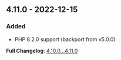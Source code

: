 
## 4.11.0 - 2022-12-15

### Added

- PHP 8.2.0 support (backport from v5.0.0)

**Full Changelog**: [4.10.0...4.11.0](https://github.com/llaville/php-compatinfo-db/compare/4.10.0...4.11.0)
